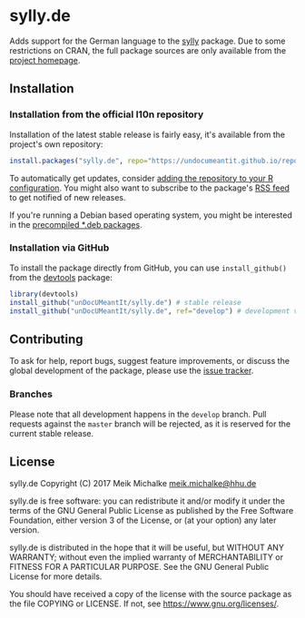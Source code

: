 # sylly.de

Adds support for the German language to the [sylly](https://github.com/unDocUMeantIt/sylly) package.
Due to some restrictions on CRAN, the full package sources are only available from the
[project homepage](http://reaktanz.de/?c=hacking&s=koRpus).

## Installation

### Installation from the official l10n repository

Installation of the latest stable release is fairly easy, it's available from the project's own repository:

```r
install.packages("sylly.de", repo="https://undocumeantit.github.io/repos/l10n")
```

To automatically get updates, consider [adding the repository to your R configuration](https://undocumeantit.github.io/repos).  You might also
want to subscribe to the package's [RSS feed](https://undocumeantit.github.io/repos/l10n/pckg/sylly.de/RSS.xml) to get notified of new releases.

If you're running a Debian based operating system, you might be interested in the
[precompiled *.deb packages](https://undocumeantit.github.io/repos/l10n/pckg/sylly.de/deb_repo.html).

### Installation via GitHub

To install the package directly from GitHub, you can use `install_github()` from the [devtools](https://github.com/hadley/devtools) package:

```r
library(devtools)
install_github("unDocUMeantIt/sylly.de") # stable release
install_github("unDocUMeantIt/sylly.de", ref="develop") # development version
```

## Contributing

To ask for help, report bugs, suggest feature improvements, or discuss the global
development of the package, please use the [issue tracker](https://github.com/unDocUMeantIt/sylly.de/issues).

### Branches

Please note that all development happens in the `develop` branch. Pull requests against the `master`
branch will be rejected, as it is reserved for the current stable release.

## License

sylly.de Copyright (C) 2017 Meik Michalke <meik.michalke@hhu.de>

sylly.de is free software: you can redistribute it and/or modify
it under the terms of the GNU General Public License as published by
the Free Software Foundation, either version 3 of the License, or
(at your option) any later version.

sylly.de is distributed in the hope that it will be useful,
but WITHOUT ANY WARRANTY; without even the implied warranty of
MERCHANTABILITY or FITNESS FOR A PARTICULAR PURPOSE.  See the
GNU General Public License for more details.

You should have received a copy of the license with the
source package as the file COPYING or LICENSE.
If not, see [<https://www.gnu.org/licenses/>](https://www.gnu.org/licenses).
